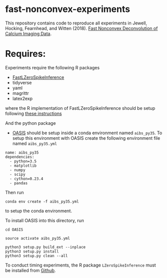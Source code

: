 # fast-nonconvex-experiments

This repository contains code to reproduce all experiments in Jewell, Hocking, Fearnhead, and Witten (2018). [Fast Nonconvex Deconvolution of Calcium Imaging Data](https://arxiv.org/abs/1802.07380). 

# Requires:

Experiments require the following R packages  

- [FastLZeroSpikeInference](https://github.com/jewellsean/FastLZeroSpikeInference)
- tidyverse 
- yaml 
- magrittr
- latex2exp

where the R implementation of FastLZeroSpikeInference should be setup following [these instructions](https://github.com/jewellsean/FastLZeroSpikeInference) 

And the python package 
- [OASIS](https://github.com/j-friedrich/OASIS)
should be setup inside a conda environment named ```aibs_py35```. To setup this environment with OASIS create the following environment file named ```aibs_py35.yml```

```
name: aibs_py35
dependencies:
  - python=3.5  
  - matplotlib
  - numpy
  - scipy
  - cython=0.23.4
  - pandas
```

Then run 
```
conda env create -f aibs_py35.yml
```
to setup the conda environment. 

To install OASIS into this directory, run

```
cd OASIS

source activate aibs_py35.yml

python3 setup.py build_ext --inplace
python3 setup.py install
python3 setup.py clean --all
```

To conduct timing experiments, the R package ```LZeroSpikeInference``` must be installed from [Github](https://github.com/jewellsean/LZeroSpikeInference).